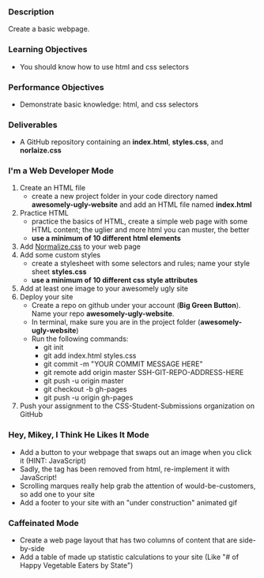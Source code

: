 ### Description

Create a basic webpage.

### Learning Objectives

* You should know how to use html and css selectors

### Performance Objectives

* Demonstrate basic knowledge: html, and css selectors

### Deliverables

* A GitHub repository containing an **index.html**, **styles.css**, and **norlaize.css**

### I'm a Web Developer Mode

1. Create an HTML file  
	* create a new project folder in your code directory named **awesomely-ugly-website** and add an HTML file named **index.html**
2. Practice HTML
	* practice the basics of HTML, create a simple web page with some HTML content; the uglier and more html you can muster, the better
	* **use a minimum of 10 different html elements**
3. Add [Normalize.css](https://necolas.github.io/normalize.css/) to your web page
4. Add some custom styles
	* create a stylesheet with some selectors and rules; name your style sheet **styles.css**
	* **use a minimum of 10 different css style attributes**
5. Add at least one image to your awesomely ugly site
6. Deploy your site
	* Create a repo on github under your account (**Big Green Button**). Name your repo **awesomely-ugly-website**.
	* In terminal, make sure you are in the project folder (**awesomely-ugly-website**)
	* Run the following commands:
		* git init
		* git add index.html styles.css
		* git commit -m "YOUR COMMIT MESSAGE HERE"
		* git remote add origin master SSH-GIT-REPO-ADDRESS-HERE
		* git push -u origin master
		* git checkout -b gh-pages
		* git push -u origin gh-pages
7. Push your assignment to the CSS-Student-Submissions organization on GitHub

### Hey, Mikey, I Think He Likes It Mode

* Add a button to your webpage that swaps out an image when you click it (HINT: JavaScript)
* Sadly, the <blink> tag has been removed from html, re-implement it with JavaScript!
* Scrolling marques really help grab the attention of would-be-customers, so add one to your site
* Add a footer to your site with an "under construction" animated gif

### Caffeinated Mode

* Create a web page layout that has two columns of content that are side-by-side
* Add a table of made up statistic calculations to your site (Like "# of Happy Vegetable Eaters by State")
